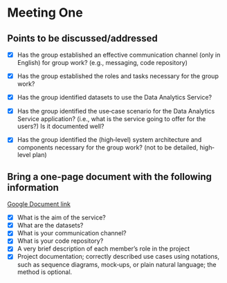# Meeting One

## Points to be discussed/addressed

- [x] Has the group established an effective communication channel (only in English) for group work? (e.g., messaging, code repository)
- [x] Has the group established the roles and tasks necessary for the group work?
- [x] Has the group identified datasets to use the Data Analytics Service?
- [x] Has the group identified the use‐case scenario for the Data Analytics Service application? (i.e., what is the service going to offer for the users?)  Is it documented well?
- [x] Has the group identified the (high‐level) system architecture and components necessary for the group work?  (not to be detailed, high‐level plan)


## Bring a one-page document with the following information

[Google Document link](https://docs.google.com/document/d/1FnfVKrGcSFlDAdE6ci3QXNfo77PMrQEW8FkfyAyEcwU/edit?usp=sharing)

- [x] What is the aim of the service?
- [x] What are the datasets?
- [x] What is your communication channel?
- [x] What is your code repository?
- [x] A very brief description of each member’s role in the project
- [x] Project documentation; correctly described use cases using notations, such as sequence diagrams, mock‐ups, or plain natural language; the method is optional.
